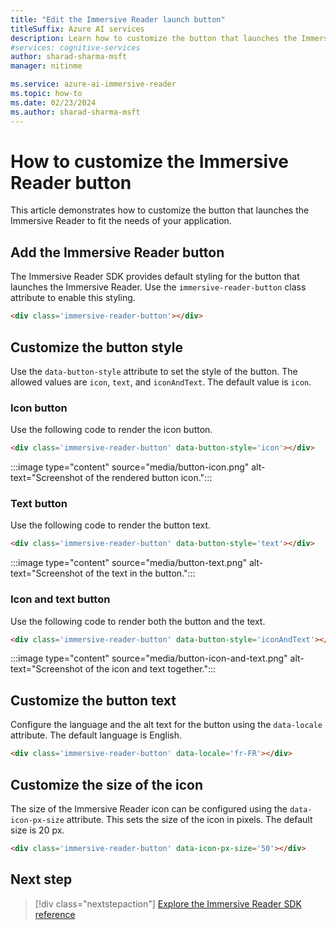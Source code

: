 ```yaml
---
title: "Edit the Immersive Reader launch button"
titleSuffix: Azure AI services
description: Learn how to customize the button that launches the Immersive Reader app.
#services: cognitive-services
author: sharad-sharma-msft
manager: nitinme

ms.service: azure-ai-immersive-reader
ms.topic: how-to
ms.date: 02/23/2024
ms.author: sharad-sharma-msft
---
```


# How to customize the Immersive Reader button

This article demonstrates how to customize the button that launches the Immersive Reader to fit the needs of your application.

## Add the Immersive Reader button

The Immersive Reader SDK provides default styling for the button that launches the Immersive Reader. Use the `immersive-reader-button` class attribute to enable this styling.

```html
<div class='immersive-reader-button'></div>
```

## Customize the button style

Use the `data-button-style` attribute to set the style of the button. The allowed values are `icon`, `text`, and `iconAndText`. The default value is `icon`.

### Icon button

Use the following code to render the icon button.

```html
<div class='immersive-reader-button' data-button-style='icon'></div>
```

:::image type="content" source="media/button-icon.png" alt-text="Screenshot of the rendered button icon.":::

### Text button

Use the following code to render the button text.

```html
<div class='immersive-reader-button' data-button-style='text'></div>
```

:::image type="content" source="media/button-text.png" alt-text="Screenshot of the text in the button.":::

### Icon and text button

Use the following code to render both the button and the text.

```html
<div class='immersive-reader-button' data-button-style='iconAndText'></div>
```

:::image type="content" source="media/button-icon-and-text.png" alt-text="Screenshot of the icon and text together.":::

## Customize the button text

Configure the language and the alt text for the button using the `data-locale` attribute. The default language is English.

```html
<div class='immersive-reader-button' data-locale='fr-FR'></div>
```

## Customize the size of the icon

The size of the Immersive Reader icon can be configured using the `data-icon-px-size` attribute. This sets the size of the icon in pixels. The default size is 20 px.

```html
<div class='immersive-reader-button' data-icon-px-size='50'></div>
```

## Next step

> [!div class="nextstepaction"]
> [Explore the Immersive Reader SDK reference](reference.md)
